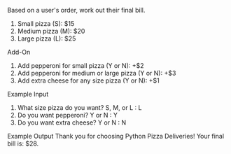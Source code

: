 Based on a user's order, work out their final bill.

1) Small pizza (S): $15
2) Medium pizza (M): $20
3) Large pizza (L): $25

Add-On
1) Add pepperoni for small pizza (Y or N): +$2
2) Add pepperoni for medium or large pizza (Y or N): +$3
3) Add extra cheese for any size pizza (Y or N): +$1

Example Input
1) What size pizza do you want? S, M, or L : L
2) Do you want pepperoni? Y or N : Y
3) Do you want extra cheese? Y or N : N

Example Output
Thank you for choosing Python Pizza Deliveries!
Your final bill is: $28.
